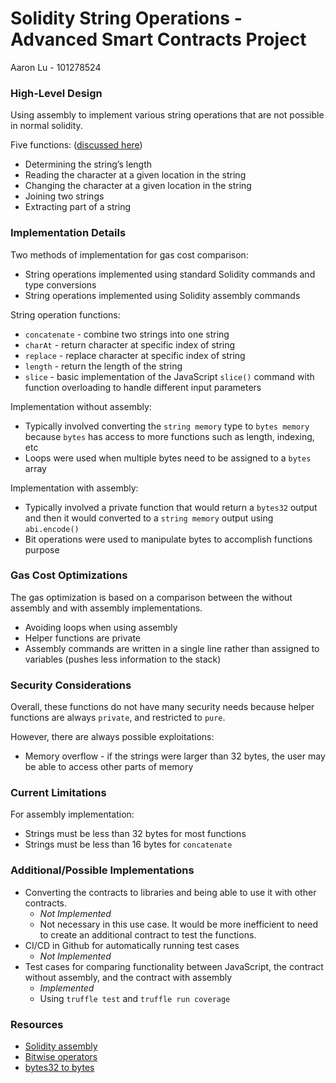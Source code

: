 # Solidity String Operations - Advanced Smart Contracts Project
Aaron Lu - 101278524

### High-Level Design
Using assembly to implement various string operations that are not possible in normal solidity.

Five functions: ([discussed here](https://hackernoon.com/working-with-strings-in-solidity-c4ff6d5f8008))
- Determining the string’s length
- Reading the character at a given location in the string
- Changing the character at a given location in the string
- Joining two strings
- Extracting part of a string

<!-- - Other functions (if time permitting - [JS string documentation](https://developer.mozilla.org/en-US/docs/Web/JavaScript/Reference/Global_Objects/String)):
- toLowercase
- toUppercase
- includes -->

### Implementation Details
Two methods of implementation for gas cost comparison:
- String operations implemented using standard Solidity commands and type conversions
- String operations implemented using Solidity assembly commands

String operation functions:
- `concatenate` - combine two strings into one string
- `charAt` - return character at specific index of string
- `replace` - replace character at specific index of string
- `length` - return the length of the string
- `slice` - basic implementation of the JavaScript `slice()` command with function overloading to handle different input parameters

Implementation without assembly:
- Typically involved converting the `string memory` type to `bytes memory` because `bytes` has access to more functions such as length, indexing, etc
- Loops were used when multiple bytes need to be assigned to a `bytes` array

Implementation with assembly:
- Typically involved a private function that would return a `bytes32` output and then it would converted to a `string memory` output using `abi.encode()`
- Bit operations were used to manipulate bytes to accomplish functions purpose

### Gas Cost Optimizations
The gas optimization is based on a comparison between the without assembly and with assembly implementations.
- Avoiding loops when using assembly
- Helper functions are private
- Assembly commands are written in a single line rather than assigned to variables (pushes less information to the stack)

### Security Considerations
Overall, these functions do not have many security needs because helper functions are always `private`, and restricted to `pure`.

However, there are always possible exploitations:
- Memory overflow - if the strings were larger than 32 bytes, the user may be able to access other parts of memory

### Current Limitations
For assembly implementation:
- Strings must be less than 32 bytes for most functions
- Strings must be less than 16 bytes for `concatenate`

### Additional/Possible Implementations
- Converting the contracts to libraries and being able to use it with other contracts.
  - _Not Implemented_
  - Not necessary in this use case. It would be more inefficient to need to create an additional contract to test the functions.
- CI/CD in Github for automatically running test cases
  - _Not Implemented_
- Test cases for comparing functionality between JavaScript, the contract without assembly, and the contract with assembly
  - _Implemented_
  - Using `truffle test` and `truffle run coverage`

### Resources
- [Solidity assembly](https://solidity.readthedocs.io/en/v0.5.12/assembly.html)
- [Bitwise operators](https://medium.com/@imolfar/bitwise-operations-and-bit-manipulation-in-solidity-ethereum-1751f3d2e216)
- [bytes32 to bytes](https://ethereum.stackexchange.com/questions/40920/convert-bytes32-to-bytes)
